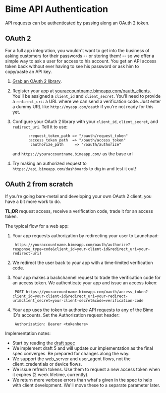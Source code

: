 Bime API Authentication
============================

API requests can be authenticated by passing along an OAuth 2 token.

OAuth 2
-------

For a full app integration, you wouldn't want to get into the business of asking
customers for their passwords -- or storing them! -- so we offer a simple way to
ask a user for access to his account. You get an API access token back without
ever having to see his password or ask him to copy/paste an API key.

1. [Grab an OAuth 2 library](http://oauth.net/code/).
2. Register your app at [youraccountname.bimeapp.com/oauth_clients](https://youraccountname.bimeapp.com/oauth_clients). You'll be assigned a `client_id` and `client_secret`. You'll need to provide a `redirect_uri`: a URL where we can send a verification code. Just enter a dummy URL like `http://myapp.com/oauth` if you're not ready for this yet.
3. Configure your OAuth 2 library with your `client_id`, `client_secret`, and `redirect_uri`. Tell it to use:

              :request_token_path => "/oauth/request_token"
              :access_token_path  => "/oauth/access_token"
      	       :authorize_path     => "/oauth/authorize"
                    
   and `https://youraccountname.bimeapp.com/` as the base url
   
4. Try making an authorized request to `https://api.bimeapp.com/dashboards` to dig in and test it out!


OAuth 2 from scratch
--------------------

If you're going bare-metal and developing your own OAuth 2 client, you have a bit more work to do.

**TL;DR** request access, receive a verification code, trade it for an access token.

The typical flow for a web app:

1. Your app requests authorization by redirecting your user to Launchpad:
        
        https://youraccountname.bimeapp.com/oauth/authorize?response_type=code&client_id=your-client-id&redirect_uri=your-redirect-uri)

3. We redirect the user back to your app with a time-limited verification code.

4. Your app makes a backchannel request to trade the verification code for an access token. We authenticate your app and issue an access token:

        POST https://youraccountname.bimeapp.com/oauth/access_token?client_id=your-client-id&redirect_uri=your-redirect-uri&client_secret=your-client-secret&code=verification-code

5. Your app uses the token to authorize API requests to any of the Bime ID's accounts. Set the Authorization request header:

        Authorization: Bearer <tokenhere>

Implementation notes:

* Start by reading the [draft spec](http://tools.ietf.org/html/draft-ietf-oauth-v2)
* We implement draft 5 and will update our implementation as the final spec converges. Be prepared for changes along the way.
* We support the web_server and user_agent flows, not the client_credentials or device flows.
* We issue refresh tokens. Use them to request a new access token when it expires (2 week lifetime, currently).
* We return more verbose errors than what's given in the spec to help with client development. We'll move these to a separate parameter later.